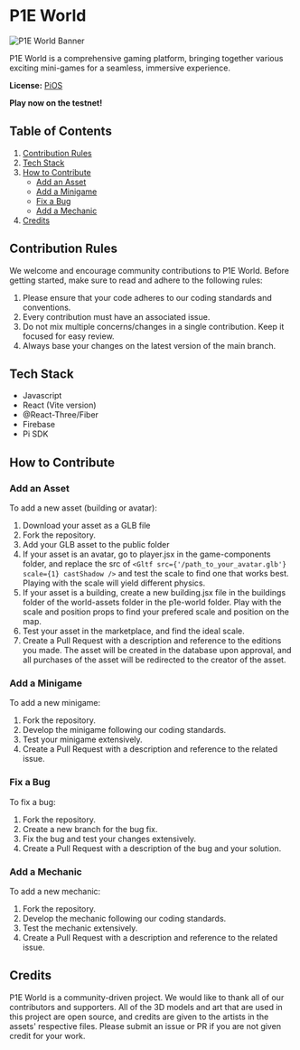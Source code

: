 # P1E World

![P1E World Banner](https://p1ewrld.online/menuscreen.png)

P1E World is a comprehensive gaming platform, bringing together various exciting mini-games for a seamless, immersive experience.

**License:** [PiOS](https://github.com/pi-apps/PiOS/blob/main/LICENSE)


**Play now on the testnet!**

## Table of Contents
1. [Contribution Rules](#contribution-rules)
2. [Tech Stack](#tech-stack)
2. [How to Contribute](#how-to-contribute)
    - [Add an Asset](#add-an-asset)
    - [Add a Minigame](#add-a-minigame)
    - [Fix a Bug](#fix-a-bug)
    - [Add a Mechanic](#add-a-mechanic)
3. [Credits](#credits)

## Contribution Rules
We welcome and encourage community contributions to P1E World. Before getting started, make sure to read and adhere to the following rules:

1. Please ensure that your code adheres to our coding standards and conventions.
2. Every contribution must have an associated issue.
3. Do not mix multiple concerns/changes in a single contribution. Keep it focused for easy review.
4. Always base your changes on the latest version of the main branch.

## Tech Stack
- Javascript
- React (Vite version)
- @React-Three/Fiber
- Firebase
- Pi SDK

## How to Contribute

### Add an Asset
To add a new asset (building or avatar):

1. Download your asset as a GLB file
2. Fork the repository.
3. Add your GLB asset to the public folder
4. If your asset is an avatar, go to player.jsx in the game-components folder, and replace the src of ```<Gltf src={'/path_to_your_avatar.glb'} scale={1} castShadow />``` and test the scale to find one that works best. Playing with the scale will yield different physics.
5. If your asset is a building, create a new building.jsx file in the buildings folder of the world-assets folder in the p1e-world folder. Play with the scale and position props to find your prefered scale and position on the map.
6. Test your asset in the marketplace, and find the ideal scale. 
7. Create a Pull Request with a description and reference to the editions you made. The asset will be created in the database upon approval, and all purchases of the asset will be redirected to the creator of the asset.

### Add a Minigame
To add a new minigame:

1. Fork the repository.
2. Develop the minigame following our coding standards.
3. Test your minigame extensively.
4. Create a Pull Request with a description and reference to the related issue.

### Fix a Bug
To fix a bug:

1. Fork the repository.
2. Create a new branch for the bug fix.
3. Fix the bug and test your changes extensively.
4. Create a Pull Request with a description of the bug and your solution.

### Add a Mechanic
To add a new mechanic:

1. Fork the repository.
2. Develop the mechanic following our coding standards.
3. Test the mechanic extensively.
4. Create a Pull Request with a description and reference to the related issue.

## Credits
P1E World is a community-driven project. We would like to thank all of our contributors and supporters. All of the 3D models and art that are used in this project are open source, and credits are given to the artists in the assets' respective files. Please submit an issue or PR if you are not given credit for your work.
